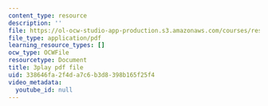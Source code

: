 ```yaml
---
content_type: resource
description: ''
file: https://ol-ocw-studio-app-production.s3.amazonaws.com/courses/res-9-003-brains-minds-and-machines-summer-course-summer-2015/338646fa2f4da7c6b3d8398b165f25f4_NRygklHAoEw.pdf
file_type: application/pdf
learning_resource_types: []
ocw_type: OCWFile
resourcetype: Document
title: 3play pdf file
uid: 338646fa-2f4d-a7c6-b3d8-398b165f25f4
video_metadata:
  youtube_id: null
---
```

